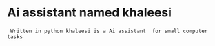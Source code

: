 # Ai assistant named khaleesi

` Written in python khaleesi is a Ai assistant  for small computer tasks`

